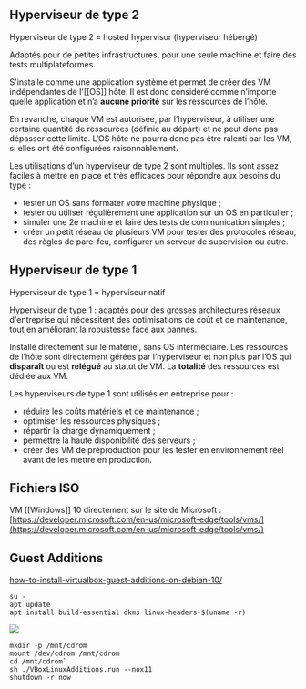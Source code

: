 
## Hyperviseur de type 2
Hyperviseur de type 2 = hosted hypervisor (hyperviseur hébergé)

Adaptés pour de petites infrastructures, pour une seule machine et faire des tests multiplateformes.

S'installe comme une application système et permet de créer des VM indépendantes de l'[[OS]] hôte. Il est donc considéré comme n’importe quelle application et n’a **aucune priorité** sur les ressources de l’hôte.

En revanche, chaque VM est autorisée, par l’hyperviseur, à utiliser une certaine quantité de ressources (définie au départ) et ne peut donc pas dépasser cette limite. L’OS hôte ne pourra donc pas être ralenti par les VM, si elles ont été configurées raisonnablement.

Les utilisations d’un hyperviseur de type 2 sont multiples. Ils sont assez faciles à mettre en place et très efficaces pour répondre aux besoins du type :
-   tester un OS sans formater votre machine physique ;
-   tester ou utiliser régulièrement une application sur un OS en particulier ;
-   simuler une 2e machine et faire des tests de communication simples ;
-   créer un petit réseau de plusieurs VM pour tester des protocoles réseau, des règles de pare-feu, configurer un serveur de supervision ou autre.

## Hyperviseur de type 1
Hyperviseur de type 1 = hyperviseur natif

Hyperviseur de type 1 : adaptés pour des grosses architectures réseaux d'entreprise qui nécessitent des optimisations de coût et de maintenance, tout en améliorant la robustesse face aux pannes.

Installé directement sur le matériel, sans OS intermédiaire. Les ressources de l’hôte sont directement gérées par l’hyperviseur et non plus par l’OS qui **disparaît** ou est **relégué** au statut de VM. La **totalité** des ressources est dédiée aux VM.

Les hyperviseurs de type 1 sont utilisés en entreprise pour  :
-   réduire les coûts matériels et de maintenance ;
-   optimiser les ressources physiques ;
-   répartir la charge dynamiquement ;
-   permettre la haute disponibilité des serveurs ;
-   créer des VM de préproduction pour les tester en environnement réel avant de les mettre en production.

## Fichiers ISO
VM [[Windows]] 10 directement sur le site de Microsoft : 
[https://developer.microsoft.com/en-us/microsoft-edge/tools/vms/](https://developer.microsoft.com/en-us/microsoft-edge/tools/vms/)

## Guest Additions
[how-to-install-virtualbox-guest-additions-on-debian-10/](https://linuxize.com/post/how-to-install-virtualbox-guest-additions-on-debian-10/)

```shell
su -
apt update
apt install build-essential dkms linux-headers-$(uname -r)
```
![](https://linuxize.com/post/how-to-install-virtualbox-guest-additions-on-debian-10/insert-guest-additions-cd-image_hu6613c524b7b09bc1b2462026613a9c75_59766_768x0_resize_q75_lanczos.jpg)

``` shell
mkdir -p /mnt/cdrom
mount /dev/cdrom /mnt/cdrom
cd /mnt/cdrom`
sh ./VBoxLinuxAdditions.run --nox11
shutdown -r now
```